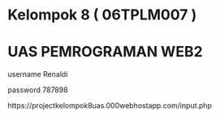 # Kelompok 8 ( 06TPLM007 )
# UAS PEMROGRAMAN WEB2
<P>
username Renaldi <br>
</P>
<P>
password 787898 <br>
</P>
https://projectkelompok8uas.000webhostapp.com/input.php
